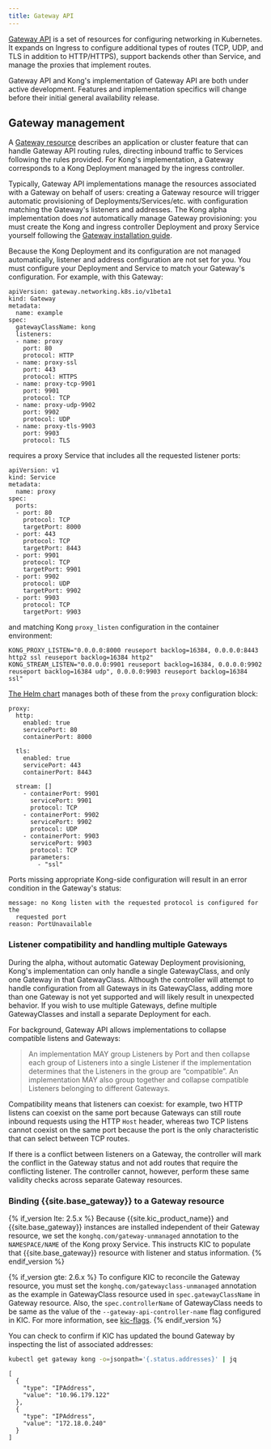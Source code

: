```yaml
---
title: Gateway API
---
```


[Gateway API](https://gateway-api.sigs.k8s.io/) is a set of resources for
configuring networking in Kubernetes. It expands on Ingress to configure
additional types of routes (TCP, UDP, and TLS in addition to HTTP/HTTPS),
support backends other than Service, and manage the proxies that implement
routes.

Gateway API and Kong's implementation of Gateway API are both under active
development. Features and implementation specifics will change before their
initial general availability release.

## Gateway management

A [Gateway resource](https://gateway-api.sigs.k8s.io/concepts/api-overview/#gateway)
describes an application or cluster feature that can handle Gateway API routing
rules, directing inbound traffic to Services following the rules provided. For
Kong's implementation, a Gateway corresponds to a Kong Deployment managed by
the ingress controller.

Typically, Gateway API implementations manage the resources associated with a
Gateway on behalf of users: creating a Gateway resource will trigger automatic
provisioning of Deployments/Services/etc. with configuration matching the
Gateway's listeners and addresses. The Kong alpha implementation does _not_
automatically manage Gateway provisioning: you must create the Kong and ingress
controller Deployment and proxy Service yourself following the [Gateway installation guide](/kong-ingress-controller/{{page.kong_version}}/guides/using-gateway-api/).

Because the Kong Deployment and its configuration are not managed
automatically, listener and address configuration are not set for you. You must
configure your Deployment and Service to match your Gateway's configuration.
For example, with this Gateway:

```
apiVersion: gateway.networking.k8s.io/v1beta1
kind: Gateway
metadata:
  name: example
spec:
  gatewayClassName: kong
  listeners:
  - name: proxy
    port: 80
    protocol: HTTP
  - name: proxy-ssl
    port: 443
    protocol: HTTPS
  - name: proxy-tcp-9901
    port: 9901
    protocol: TCP
  - name: proxy-udp-9902
    port: 9902
    protocol: UDP
  - name: proxy-tls-9903
    port: 9903
    protocol: TLS
```
requires a proxy Service that includes all the requested listener ports:

```
apiVersion: v1
kind: Service
metadata:
  name: proxy
spec:
  ports:
  - port: 80
    protocol: TCP
    targetPort: 8000
  - port: 443
    protocol: TCP
    targetPort: 8443
  - port: 9901
    protocol: TCP
    targetPort: 9901
  - port: 9902
    protocol: UDP
    targetPort: 9902
  - port: 9903
    protocol: TCP
    targetPort: 9903
```
and matching Kong `proxy_listen` configuration in the container environment:

```
KONG_PROXY_LISTEN="0.0.0.0:8000 reuseport backlog=16384, 0.0.0.0:8443 http2 ssl reuseport backlog=16384 http2"
KONG_STREAM_LISTEN="0.0.0.0:9901 reuseport backlog=16384, 0.0.0.0:9902 reuseport backlog=16384 udp", 0.0.0.0:9903 reuseport backlog=16384 ssl"
```

[The Helm chart](https://github.com/Kong/charts/tree/main/charts/kong) manages
both of these from the `proxy` configuration block:

```
proxy:
  http:
    enabled: true
    servicePort: 80
    containerPort: 8000

  tls:
    enabled: true
    servicePort: 443
    containerPort: 8443

  stream: []
    - containerPort: 9901
      servicePort: 9901
      protocol: TCP
    - containerPort: 9902
      servicePort: 9902
      protocol: UDP
    - containerPort: 9903
      servicePort: 9903
      protocol: TCP
      parameters:
        - "ssl"
```

Ports missing appropriate Kong-side configuration will result in an error
condition in the Gateway's status:

```
message: no Kong listen with the requested protocol is configured for the
  requested port
reason: PortUnavailable
```

### Listener compatibility and handling multiple Gateways

During the alpha, without automatic Gateway Deployment provisioning, Kong's
implementation can only handle a single GatewayClass, and only one Gateway in
that GatewayClass. Although the controller will attempt to handle configuration
from all Gateways in its GatewayClass, adding more than one Gateway is not yet
supported and will likely result in unexpected behavior. If you wish to use
multiple Gateways, define multiple GatewayClasses and install a separate
Deployment for each.

For background, Gateway API allows implementations to collapse compatible
listens and Gateways:

> An implementation MAY group Listeners by Port and then collapse each group of
> Listeners into a single Listener if the implementation determines that the
> Listeners in the group are “compatible”. An implementation MAY also group
> together and collapse compatible Listeners belonging to different Gateways.

Compatibility means that listeners can coexist: for example, two HTTP listens
can coexist on the same port because Gateways can still route inbound requests
using the HTTP `Host` header, whereas two TCP listens cannot coexist on the
same port because the port is the only characteristic that can select between
TCP routes.

If there is a conflict between listeners on a Gateway, the controller will mark
the conflict in the Gateway status and not add routes that require the
conflicting listener. The controller cannot, however, perform these same
validity checks across separate Gateway resources.

### Binding {{site.base_gateway}} to a Gateway resource

{% if_version lte: 2.5.x %}
Because {{site.kic_product_name}} and {{site.base_gateway}} instances are
installed independent of their Gateway resource, we set the
`konghq.com/gateway-unmanaged` annotation to the `NAMESPACE/NAME` of the
Kong proxy Service. This instructs KIC to populate that {{site.base_gateway}}
resource with listener and status information.
{% endif_version %}

{% if_version gte: 2.6.x %}
To configure KIC to reconcile the Gateway resource, you must set the 
`konghq.com/gatewayclass-unmanaged` annotation as the example in GatewayClass resource used in 
`spec.gatewayClassName` in Gateway resource. Also, the 
`spec.controllerName` of GatewayClass needs to be same as the value of the
`--gateway-api-controller-name` flag configured in KIC. For more information, see [kic-flags](/kong-ingress-controller/{{page.kong_version}}/references/cli-arguments/#flags).
{% endif_version %}

You can check to confirm if KIC has updated the bound Gateway by 
inspecting the list of associated addresses:

```bash
kubectl get gateway kong -o=jsonpath='{.status.addresses}' | jq
```

```
[
  {
    "type": "IPAddress",
    "value": "10.96.179.122"
  },
  {
    "type": "IPAddress",
    "value": "172.18.0.240"
  }
]
```
